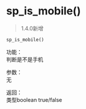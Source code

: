 # sp_is_mobile()

> 1.4.0新增

```php
sp_is_mobile()
```

功能：  
判断是不是手机

参数：  
无

返回：  
类型boolean true/false